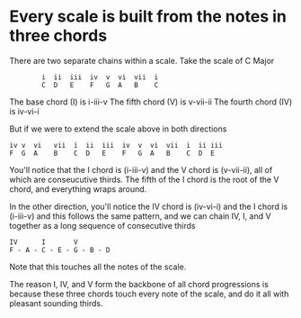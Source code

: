 # Every scale is built from the notes in three chords

There are two separate chains within a scale.  Take the scale of C Major

```
        i  ii  iii  iv  v  vi  vii  i
        C  D   E    F   G  A   B    C
```

The base chord (I) is i-iii-v
The fifth chord (V) is v-vii-ii
The fourth chord (IV) is iv-vi-i


But if we were to extend the scale above in both directions
```
iv v  vi   vii  i  ii  iii  iv  v  vi  vii  i  ii iii
F  G  A    B    C  D   E    F   G  A   B    C  D  E
```

You'll notice that the I chord is (i-iii-v) and the V chord is (v-vii-ii), all of which are conseucutive thirds.
The fifth of the I chord is the root of the V chord, and everything wraps around.

In the other direction, you'll notice the IV chord is (iv-vi-i) and the I chord is (i-iii-v) and this follows
the same pattern, and we can chain  IV, I, and V together as a long sequence of consecutive thirds

```
IV      I       V
F - A - C - E - G - B - D
```

Note that this touches all the notes of the scale.  

The reason I, IV, and V form the backbone of all chord progressions is because these three chords touch 
every note of the scale, and do it all with pleasant sounding thirds.

